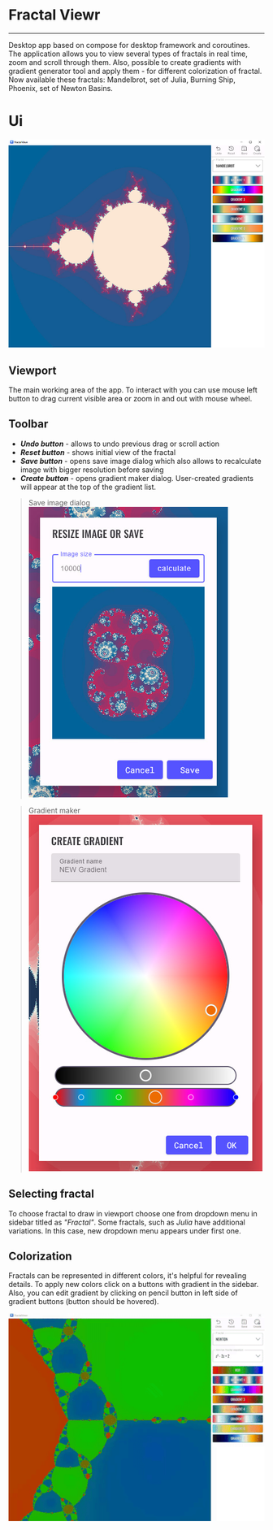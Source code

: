 # Fractal Viewr

---
Desktop app based on compose for desktop framework and coroutines.
The application allows you to view several types of fractals in real time, zoom and scroll through them.
Also, possible to create gradients with gradient generator tool and apply them - for different colorization of fractal.
Now available these fractals: Mandelbrot, set of Julia, Burning Ship, Phoenix, set of Newton Basins.

# Ui
![](images/ui.jpg?raw=true)
## Viewport
The main working area of the app. To interact with you can use mouse left button to drag current visible area or zoom in and out with mouse wheel.

## Toolbar
- ***Undo button*** - allows to undo previous drag or scroll action
- ***Reset button*** - shows initial view of the fractal
- ***Save button*** - opens save image dialog which also allows to recalculate image with bigger resolution before saving
- ***Create button*** - opens gradient maker dialog. User-created gradients will appear at the top of the gradient list.

> Save image dialog
![Save image dialog](images/resize_save_dialog.jpg?raw=true)

> Gradient maker
![Gradient maker](images/gradient_maker.jpg?raw=true)

## Selecting fractal
To choose fractal to draw in viewport choose one from dropdown menu in sidebar titled as *"Fractal"*.
Some fractals, such as *Julia* have additional variations. In this case, new dropdown menu appears under first one.

## Colorization
Fractals can be represented in different colors, it's helpful for revealing details. To apply new colors click on a buttons with gradient in the sidebar. Also, you can edit gradient by clicking on pencil button in left side of gradient buttons (button should be hovered).

![](images/applying_gradient.gif?raw=true)